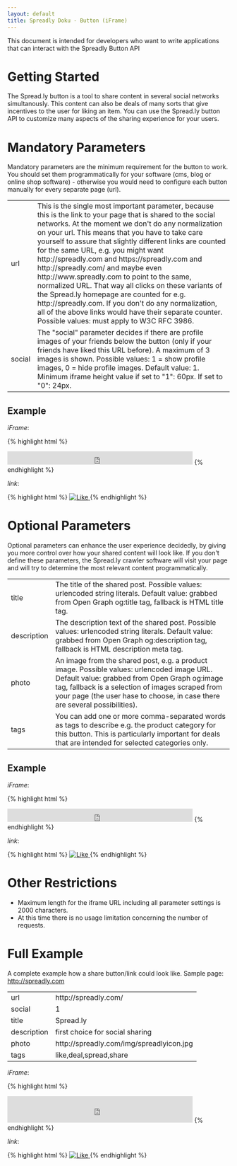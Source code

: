 ```yaml
---
layout: default
title: Spreadly Doku - Button (iFrame)
---
```


This document is intended for developers who want to write applications that can interact with the Spreadly Button API

# Getting Started

The Spread.ly button is a tool to share content in several social networks simultanously. This content can also be deals of many sorts that give incentives to the user for liking an item. You can use the Spread.ly button API to customize many aspects of the sharing experience for your users.

# Mandatory Parameters

Mandatory parameters are the minimum requirement for the button to work. You should set them programmatically for your software (cms, blog or online shop software) - otherwise you would need to configure each button manually for every separate page (url). 

<table>
  <tr>
    <td>url</td>
    <td>This is the single most important parameter, because this is the link to your page that is shared to the social networks. At the moment we don't do any normalization on your url. This means that you have to take care yourself to assure that slightly different links are counted for the same URL, e.g. you might want http://spreadly.com and https://spreadly.com and http://spreadly.com/ and maybe even http://www.spreadly.com to point to the same, normalized URL. That way all clicks on these variants of the Spread.ly homepage are counted for e.g. http://spreadly.com. If you don't do any normalization, all of the above links would have their separate counter. Possible values: must apply to W3C RFC 3986.</td>
  </tr>
  <tr>
    <td>social</td>
    <td>The "social" parameter decides if there are profile images of your friends below the button (only if your friends have liked this URL before). A maximum of 3 images is shown. Possible values: 1 = show profile images, 0 = hide profile images. Default value: 1. Minimum iframe height value if set to "1": 60px. If set to "0": 24px.</td>
  </tr>
</table>

## Example

_iFrame_:

{% highlight html %}
<iframe src="http://button.spread.ly/?url={url}&social={1|0}" 
        style="overflow:hidden; width: 420px; height: 30px; padding: 0px 0;"
        frameborder="0"
        scrolling="no"
        marginheight="0"
        allowTransparency="true">
</iframe>
{% endhighlight %}

_link_:

{% highlight html %}
<a href="http://spread.ly/?url={url}" 
   target="_blank"
   rel="like">
  <img src="http://spreadly.com/img/staticbutton.png"
       alt="Like"
  />
</a>
{% endhighlight %}

# Optional Parameters

Optional parameters can enhance the user experience decidedly, by giving you more control over how your shared content will look like. If you don't define these parameters, the Spread.ly crawler software will visit your page and will try to determine the most relevant content programmatically.

<table>
  <tr>
    <td>title</td>
    <td>The title of the shared post. Possible values: urlencoded string literals. Default value: grabbed from Open Graph og:title tag, fallback is HTML title tag.</td>
  </tr>
  <tr>
    <td>description</td>
    <td>The description text of the shared post. Possible values: urlencoded string literals. Default value: grabbed from Open Graph og:description tag, fallback is HTML description meta tag.</td>
  </tr>
  <tr>
    <td>photo</td>
    <td>An image from the shared post, e.g. a product image. Possible values: urlencoded image URL. Default value: grabbed from Open Graph og:image tag, fallback is a selection of images scraped from your page (the user hase to choose, in case there are several possibilities).</td>
  </tr>
  <tr>
    <td>tags</td>
    <td>You can add one or more comma-separated words as tags to describe e.g. the product category for this button. This is particularly important for deals that are intended for selected categories only.</td>
  </tr>
</table>

## Example

_iFrame_:

{% highlight html %}
<iframe src="http://button.spread.ly/?url={url}&social={1|0}&title={title}&description={description}&photo={photo-url}&tags={tag,tag}" 
        style="overflow:hidden; width: 420px; height: 30px; padding: 0px 0;"
        frameborder="0"
        scrolling="no"
        marginheight="0"
        allowTransparency="true">
</iframe>
{% endhighlight %}

_link_:

{% highlight html %}
<a href="http://button.spread.ly/?url={url}&title={title}&description={description}&photo={photo-url}&tags={tag,tag}" 
   target="_blank"
   rel="like">
  <img src="http://spreadly.com/img/staticbutton.png"
       alt="Like"
  />
</a>
{% endhighlight %}

# Other Restrictions

* Maximum length for the iframe URL including all parameter settings is 2000 characters.
* At this time there is no usage limitation concerning the number of requests.

# Full Example

A complete example how a share button/link could look like. Sample page: http://spreadly.com

<table>
  <tr>
    <td>url</td>
    <td>http://spreadly.com/</td>
  </tr>
  <tr>
    <td>social</td>
    <td>1</td>
  </tr>
  <tr>
    <td>title</td>
    <td>Spread.ly</td>
  </tr>
  <tr>
    <td>description</td>
    <td>first choice for social sharing</td>
  </tr>
  <tr>
    <td>photo</td>
    <td>http://spreadly.com/img/spreadlyicon.jpg</td>
  </tr>
  <tr>
    <td>tags</td>
    <td>like,deal,spread,share</td>
  </tr>
</table>

_iFrame_:

{% highlight html %}
<iframe src="http://button.spread.ly/?url=http%3A%2F%2Fspreadly.com%2F&social=1&title=Spread.ly&description=first%20choice%20for%20social%20sharing&photo=http%3A%2F%2Fspreadly.com%2Fimg%2Fspreadlyicon.jpg&tags=like%2Cdeal%2Cspread%2Cshare" 
        style="overflow:hidden; width: 420px; height: 60px; padding: 0px 0;"
        frameborder="0"
        scrolling="no"
        marginheight="0"
        allowTransparency="true">
</iframe>
{% endhighlight %}

_link_:

{% highlight html %}
<a href="http://button.spread.ly/?url=http%3A%2F%2Fspreadly.com%2F&title=Spread.ly&description=first%20choice%20for%20social%20sharing&photo=http%3A%2F%2Fspreadly.com%2Fimg%2Fspreadlyicon.jpg&tags=like%2Cdeal%2Cspread%2Cshare" 
   target="_blank"
   rel="like">
  <img src="http://spreadly.com/img/staticbutton.png"
       alt="Like"
  />
</a>
{% endhighlight %}